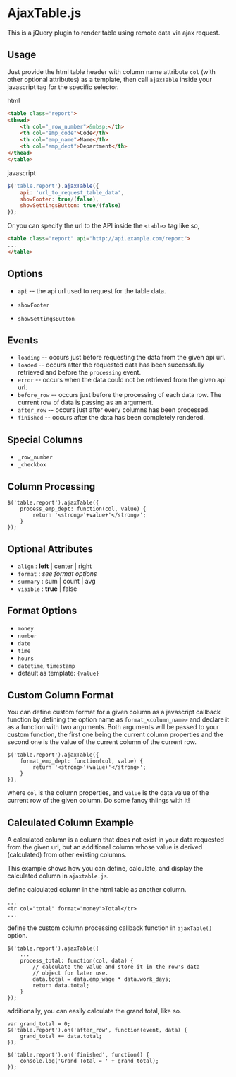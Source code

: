 AjaxTable.js
============

This is a jQuery plugin to render table using remote data via ajax request.

Usage
-----

Just provide the html table header with column name attribute `col` (with other optional attributes) as a template, then call `ajaxTable` inside your javascript tag for the specific selector.

html
```html
<table class="report">
<thead>
    <th col="_row_number">&nbsp;</th>
    <th col="emp_code">Code</th>
    <th col="emp_name">Name</th>
    <th col="emp_dept">Department</th>
</thead>
</table>
```


javascript  
```js
$('table.report').ajaxTable({
    api: 'url_to_request_table_data',
    showFooter: true/(false),
    showSettingsButton: true/(false)
});
```

Or you can specify the url to the API inside the `<table>` tag like so,

```html
<table class="report" api="http://api.example.com/report">
...
</table>
```


Options
-------
- `api` -- the api url used to request for the table data.

- `showFooter`

- `showSettingsButton`


Events
------
- `loading` -- occurs just before requesting the data from the given api url.
- `loaded` -- occurs after the requested data has been successfully retrieved and before the `processing` event.
- `error` -- occurs when the data could not be retrieved from the given api url.
- `before_row` -- occurs just before the processing of each data row. The current row of data is passing as an argument.
- `after_row` -- occurs just after every columns has been processed.
- `finished` -- occurs after the data has been completely rendered.

Special Columns
--------------

- `_row_number`
- `_checkbox`


Column Processing
-----------------

    $('table.report').ajaxTable({
        process_emp_dept: function(col, value) {
            return '<strong>'+value+'</strong>';
        }
    });


Optional Attributes
--------------

- `align` : __left__ | center | right
- `format` : *see format options*
- `summary` : sum | count | avg
- `visible` : __true__ | false

Format Options
--------------
- `money`
- `number`
- `date`
- `time`
- `hours`
- `datetime`, `timestamp`
- default as template: `{value}`

Custom Column Format
-------------
You can define custom format for a given column as a javascript callback function by defining the option name as `format_<column_name>` and declare it as a function with two arguments. Both arguments will be passed to your custom function, the first one being the current column properties and the second one is the value of the current column of the current row.

    $('table.report').ajaxTable({
        format_emp_dept: function(col, value) {
            return '<strong>'+value+'</strong>';
        }
    });

where `col` is the column properties, and `value` is the data value of the current row of the given column. Do some fancy thiings with it!

Calculated Column Example
-----
A calculated column is a column that does not exist in your data requested from the given url, but an additional column whose value is derived (calculated) from other existing columns.

This example shows how you can define, calculate, and display the calculated column in `ajaxtable.js`.

define calculated column in the html table as another column.

    ...  
    <tr col="total" format="money">Total</tr>
    ...  

define the custom column processing callback function in `ajaxTable()` option.

    $('table.report').ajaxTable({
        ...
        process_total: function(col, data) {
            // calculate the value and store it in the row's data
            // object for later use.
            data.total = data.emp_wage * data.work_days;
            return data.total;
        }
    });
    
additionally, you can easily calculate the grand total, like so.

    var grand_total = 0;
    $('table.report').on('after_row', function(event, data) {
        grand_total += data.total;
    });

    $('table.report').on('finished', function() {
        console.log('Grand Total = ' + grand_total);
    });

